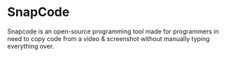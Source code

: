 # SnapCode
Snapcode is an open-source programming tool made for programmers in need to copy code from a video &amp; screenshot without manually typing everything over.
